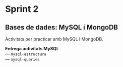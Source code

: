 # Sprint 2  
## Bases de dades: MySQL i MongoDB 
Activitats per practicar amb MySQL i MongoDB.

**Entrega activitats MySQL**  
— `mysql-estructura`  
— `mysql-queries`  
